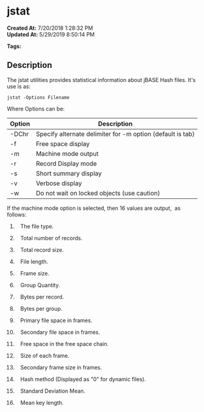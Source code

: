 # jstat

**Created At:** 7/20/2018 1:28:32 PM  
**Updated At:** 5/29/2019 8:50:14 PM  

**Tags:**
<badge text='statistics' vertical='middle' />
<badge text='hash files' vertical='middle' />

## Description 

The jstat utilities provides statistical information about jBASE Hash files. It's use is as:

```
jstat -Options Filename
```

Where Options can be:


| Option<br> | Description<br> |
| --- | --- |
| -DChr<br> | Specify alternate delimiter for -m option (default is tab)<br> |
| -f<br> | Free space display<br> |
| -m<br> | Machine mode output<br> |
| -r<br> | Record Display mode<br> |
| -s<br> | Short summary display<br> |
| -v<br> | Verbose display<br> |
| -w<br> | Do not wait on locked objects (use caution)<br> |




If the machine mode option is selected, then 16 values are output,  as follows:

1.    The file type.

2.    Total number of records.

3.    Total record size.

4.    File length.

5.    Frame size.

6.    Group Quantity.

7.    Bytes per record.

8.    Bytes per group.

9.    Primary file space in frames.

10.    Secondary file space in frames.

11.    Free space in the free space chain.

12.    Size of each frame.

13.    Secondary frame size in frames.

14.    Hash method (Displayed as "0" for dynamic files).

15.    Standard Deviation Mean.

16.    Mean key length.
